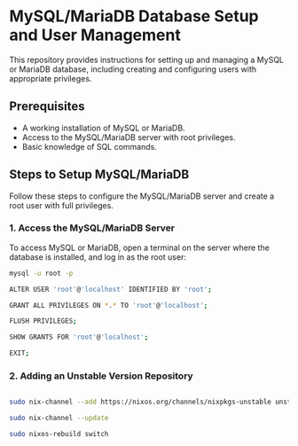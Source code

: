 # MySQL/MariaDB Database Setup and User Management

This repository provides instructions for setting up and managing a MySQL or MariaDB database, including creating and configuring users with appropriate privileges.

## Prerequisites

- A working installation of MySQL or MariaDB.
- Access to the MySQL/MariaDB server with root privileges.
- Basic knowledge of SQL commands.

## Steps to Setup MySQL/MariaDB

Follow these steps to configure the MySQL/MariaDB server and create a root user with full privileges.

### 1. Access the MySQL/MariaDB Server

To access MySQL or MariaDB, open a terminal on the server where the database is installed, and log in as the root user:

```bash
mysql -u root -p

ALTER USER 'root'@'localhost' IDENTIFIED BY 'root';

GRANT ALL PRIVILEGES ON *.* TO 'root'@'localhost';

FLUSH PRIVILEGES;

SHOW GRANTS FOR 'root'@'localhost';

EXIT;

```
### 2. Adding an Unstable Version Repository

```bash

sudo nix-channel --add https://nixos.org/channels/nixpkgs-unstable unstable

sudo nix-channel --update

sudo nixos-rebuild switch

```
